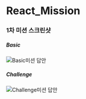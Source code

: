 # React_Mission

### 1차 미션 스크린샷

##### Basic

![Basic미션 답안](https://user-images.githubusercontent.com/67782586/154322807-15a6f7fc-863c-4381-8218-f66556fa8b4b.png)


##### Challenge

![Challenge미션 답안](https://user-images.githubusercontent.com/67782586/154322573-8104d4d8-d102-47f9-b7c9-6406b78dbfe5.png)
